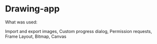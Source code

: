 # Drawing-app

What was used:

Import and export images,
Custom progress dialog,
Permission requests,
Frame Layout,
Bitmap,
Canvas
